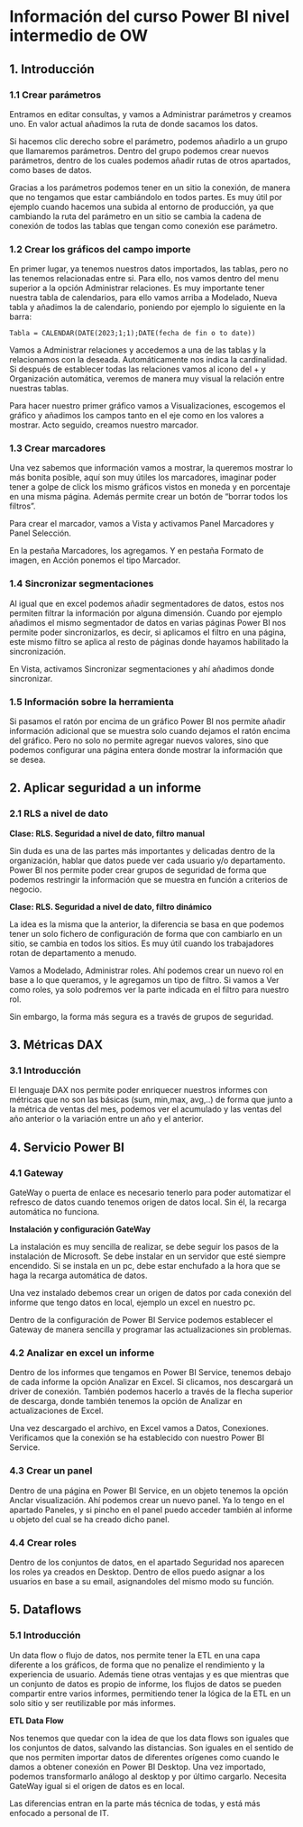 # Información del curso Power BI nivel intermedio de OW

## 1. Introducción

### 1.1 Crear parámetros

Entramos en editar consultas, y vamos a Administrar parámetros y creamos uno. En valor actual añadimos la ruta de donde sacamos los datos.

Si hacemos clic derecho sobre el parámetro, podemos añadirlo a un grupo que llamaremos parámetros. Dentro del grupo podemos crear nuevos parámetros, dentro de los cuales podemos añadir rutas de otros apartados, como bases de datos.

Gracias a los parámetros podemos tener en un sitio la conexión, de manera que no tengamos que estar cambiándolo en todos partes. Es muy útil por ejemplo cuando hacemos una subida al entorno de producción, ya que cambiando la ruta del parámetro en un sitio se cambia la cadena de conexión de todos las tablas que tengan como conexión ese parámetro.

### 1.2 Crear los gráficos del campo importe

En primer lugar, ya tenemos nuestros datos importados, las tablas, pero no las tenemos relacionadas entre si. Para ello, nos vamos dentro del menu superior a la opción Administrar relaciones. Es muy importante tener nuestra tabla de calendarios, para ello vamos arriba a Modelado, Nueva tabla y añadimos la de calendario, poniendo por ejemplo lo siguiente en la barra:

``` 
Tabla = CALENDAR(DATE(2023;1;1);DATE(fecha de fin o to date))
``` 

Vamos a Administrar relaciones y accedemos a una de las tablas y la relacionamos con la deseada. Automáticamente nos indica la cardinalidad. Si después de establecer todas las relaciones vamos al icono del + y Organización automática, veremos de manera muy visual la relación entre nuestras tablas.

Para hacer nuestro primer gráfico vamos a Visualizaciones, escogemos el gráfico y añadimos los campos tanto en el eje como en los valores a mostrar. 
Acto seguido, creamos nuestro marcador. 

### 1.3 Crear marcadores

Una vez sabemos que información vamos a mostrar, la queremos mostrar lo más bonita posible, aquí son muy útiles los marcadores, imaginar poder tener a golpe de click los mismo gráficos vistos en moneda y en porcentaje en una misma página.
Además permite crear un botón de “borrar todos los filtros”.

Para crear el marcador, vamos a Vista y activamos Panel Marcadores y Panel Selección. 

En la pestaña Marcadores, los agregamos. Y en pestaña Formato de imagen, en Acción ponemos el tipo Marcador. 

### 1.4 Sincronizar segmentaciones

Al igual que en excel podemos añadir segmentadores de datos, estos nos permiten filtrar la información por alguna dimensión. Cuando por ejemplo añadimos el mismo segmentador de datos en varias páginas Power BI nos permite poder sincronizarlos, es decir, si aplicamos el filtro en una página, este mismo filtro se aplica al resto de páginas donde hayamos habilitado la sincronización.

En Vista, activamos Sincronizar segmentaciones y ahí añadimos donde sincronizar.

### 1.5 Información sobre la herramienta

Si pasamos el ratón por encima de un gráfico Power BI nos permite añadir información adicional que se muestra solo cuando dejamos el ratón encima del gráfico. Pero no solo no permite agregar nuevos valores, sino que podemos configurar una página entera donde mostrar la información que se desea.


## 2. Aplicar seguridad a un informe

### 2.1 RLS a nivel de dato

**Clase: RLS. Seguridad a nivel de dato, filtro manual**

Sin duda es una de las partes más importantes y delicadas dentro de la organización, hablar que datos puede ver cada usuario y/o departamento.
Power BI nos permite poder crear grupos de seguridad de forma que podemos restringir la información que se muestra en función a criterios de negocio.

**Clase: RLS. Seguridad a nivel de dato, filtro dinámico**

La idea es la misma que la anterior, la diferencia se basa en que podemos tener un solo fichero de configuración de forma que con cambiarlo en un sitio, se cambia en todos los sitios. Es muy útil cuando los trabajadores rotan de departamento a menudo.

Vamos a Modelado, Administrar roles. Ahí podemos crear un nuevo rol en base a lo que queramos, y le agregamos un tipo de filtro. Si vamos a Ver como roles, ya solo podremos ver la parte indicada en el filtro para nuestro rol. 

Sin embargo, la forma más segura es a través de grupos de seguridad.  


## 3. Métricas DAX

### 3.1 Introducción

El lenguaje DAX nos permite poder enriquecer nuestros informes con métricas que no son las básicas (sum, min,max, avg,..) de forma que junto a la métrica de ventas del mes, podemos ver el acumulado y las ventas del año anterior o la variación entre un año y el anterior.


## 4. Servicio Power BI

### 4.1 Gateway

GateWay o puerta de enlace es necesario tenerlo para poder automatizar el refresco de datos cuando tenemos origen de datos local. Sin él, la recarga automática no funciona.

**Instalación y configuración GateWay**

La instalación es muy sencilla de realizar, se debe seguir los pasos de la instalación de Microsoft. Se debe instalar en un servidor que esté siempre encendido. Si se instala en un pc, debe estar enchufado a la hora que se haga la recarga automática de datos.

Una vez instalado debemos crear un origen de datos por cada conexión del informe que tengo datos en local, ejemplo un excel en nuestro pc.

Dentro de la configuración de Power BI Service podemos establecer el Gateway de manera sencilla y programar las actualizaciones sin problemas.

### 4.2 Analizar en excel un informe

Dentro de los informes que tengamos en Power BI Service, tenemos debajo de cada informe la opción Analizar en Excel. Si clicamos, nos descargará un driver de conexión. También podemos hacerlo a través de la flecha superior de descarga, donde también tenemos la opción de Analizar en actualizaciones de Excel. 

Una vez descargado el archivo, en Excel vamos a Datos, Conexiones. Verificamos que la conexión se ha establecido con nuestro Power BI Service. 

### 4.3 Crear un panel

Dentro de una página en Power BI Service, en un objeto tenemos la opción Anclar visualización. Ahí podemos crear un nuevo panel. Ya lo tengo en el apartado Paneles, y si pincho en el panel puedo acceder también al informe u objeto del cual se ha creado dicho panel. 

### 4.4 Crear roles

Dentro de los conjuntos de datos, en el apartado Seguridad nos aparecen los roles ya creados en Desktop. Dentro de ellos puedo asignar a los usuarios en base a su email, asignandoles del mismo modo su función.


## 5. Dataflows

### 5.1 Introducción

Un data flow o flujo de datos, nos permite tener la ETL en una capa diferente a los gráficos, de forma que no penalize el rendimiento y la experiencia de usuario. Además tiene otras ventajas y es que mientras que un conjunto de datos es propio de informe, los flujos de datos se pueden compartir entre varios informes, permitiendo tener la lógica de la ETL en un solo sitio y ser reutilizable por más informes.

**ETL Data Flow**

Nos tenemos que quedar con la idea de que los data flows son iguales que los conjuntos de datos, salvando las distancias.
Son iguales en el sentido de que nos permiten importar datos de diferentes orígenes como cuando le damos a obtener conexión en Power BI Desktop. Una vez importado, podemos transformarlo análogo al desktop y por último cargarlo. Necesita GateWay igual si el origen de datos es en local.

Las diferencias entran en la parte más técnica de todas, y está más enfocado a personal de IT.









